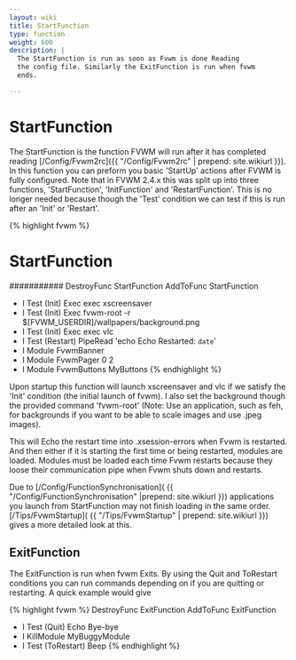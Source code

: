 ```yaml
---
layout: wiki
title: StartFunction
type: function
weight: 600
description: |
  The StartFunction is run as soon as Fvwm is done Reading
  the config file. Similarly the ExitFunction is run when fvwm
  ends.

---
```

# StartFunction

The StartFunction is the function FVWM will run after it has completed
reading [/Config/Fvwm2rc]({{ "/Config/Fvwm2rc" | prepend: site.wikiurl }}).
In this function you can preform you basic
'StartUp' actions after FVWM is fully configured. Note that in FVWM 2.4.x
this was split up into three functions, 'StartFunction', 'InitFunction'
and 'RestartFunction'. This is no longer needed because though the 'Test'
condition we can test if this is run after an 'Init' or 'Restart'.

{% highlight fvwm %}
#####
# StartFunction
###########
DestroyFunc StartFunction
AddToFunc   StartFunction
+ I Test (Init) Exec exec xscreensaver
+ I Test (Init) Exec fvwm-root -r \
    $[FVWM_USERDIR]/wallpapers/background.png
+ I Test (Init) Exec exec vlc
+ I Test (Restart) PipeRead 'echo Echo Restarted: `date`'
+ I Module FvwmBanner
+ I Module FvwmPager 0 2
+ I Module FvwmButtons MyButtons
{% endhighlight %}

Upon startup this function will launch xscreensaver and vlc if we
satisfy the 'Init' condition (the initial launch of fvwm). I also
set the background though the provided command 'fvwm-root' (Note:
Use an application, such as feh, for backgrounds if you want to be
able to scale images and use .jpeg images).

This will Echo the restart time into .xsession-errors when Fvwm
is restarted. And then either if it is starting the first time
or being restarted, modules are loaded. Modules must be loaded each time
Fvwm restarts because they loose their communication pipe when Fvwm shuts
down and restarts.

Due to [/Config/FunctionSynchronisation](
{{ "/Config/FunctionSynchronisation" |prepend: site.wikiurl }})
applications you launch from StartFunction may
not finish loading in the same order. [/Tips/FvwmStartup](
{{ "/Tips/FvwmStartup" | prepend: site.wikiurl }}) gives a more detailed
look at this.

## ExitFunction

The ExitFunction is run when fvwm Exits. By using the Quit and ToRestart
conditions you can run commands depending on if you are quitting or
restarting. A quick example would give

{% highlight fvwm %}
DestroyFunc ExitFunction
AddToFunc ExitFunction
+ I Test (Quit) Echo Bye-bye
+ I KillModule MyBuggyModule
+ I Test (ToRestart) Beep
{% endhighlight %}

